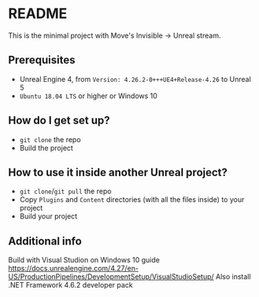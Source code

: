 # README #

This is the minimal project with Move's Invisible -> Unreal stream.
## Prerequisites ##

* Unreal Engine 4, from `Version: 4.26.2-0+++UE4+Release-4.26` to Unreal 5
* `Ubuntu 18.04 LTS` or higher or Windows 10

## How do I get set up? ##

* `git clone` the repo
* Build the project

## How to use it inside another Unreal project? ##
* `git clone`/`git pull` the repo
* Copy `Plugins` and `Content` directories (with all the files inside) to your project
* Build your project
## Additional info

Build with Visual Studion on Windows 10 guide https://docs.unrealengine.com/4.27/en-US/ProductionPipelines/DevelopmentSetup/VisualStudioSetup/
Also install .NET Framework 4.6.2 developer pack
